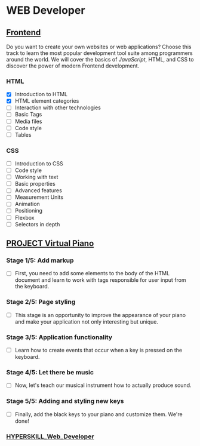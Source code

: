 # WEB Developer

## [Frontend](https://github.com/kakanew/HYPERSKILL_Web_Developer/tree/master/PROBLEMS_Frontend)

Do you want to create your own websites or web applications? Choose this track to learn the most popular development tool suite among programmers around the world. We will cover the basics of *JavaScript*, HTML, and CSS to discover the power of modern Frontend development.

### HTML

- [x] Introduction to HTML
- [x] HTML element categories
- [ ] Interaction with other technologies
- [ ] Basic Tags
- [ ] Media files
- [ ] Code style
- [ ] Tables

### CSS

- [ ] Introduction to CSS
- [ ] Code style
- [ ] Working with text
- [ ] Basic properties
- [ ] Advanced features
- [ ] Measurement Units
- [ ] Animation
- [ ] Positioning
- [ ] Flexbox
- [ ] Selectors in depth

## [PROJECT Virtual Piano](https://github.com/kakanew/HYPERSKILL_Web_Developer/tree/master/PROJECT_Virtual_Piano)

### Stage 1/5: Add markup

- [ ] First, you need to add some elements to the body of the HTML document and learn to work with tags responsible for user input from the keyboard.


### Stage 2/5: Page styling

- [ ] This stage is an opportunity to improve the appearance of your piano and make your application not only interesting but unique.


### Stage 3/5: Application functionality

- [ ] Learn how to create events that occur when a key is pressed on the keyboard.


### Stage 4/5: Let there be music 

- [ ] Now, let's teach our musical instrument how to actually produce sound.


### Stage 5/5: Adding and styling new keys

- [ ] Finally, add the black keys to your piano and customize them. We're done!

### [HYPERSKILL_Web_Developer](https://github.com/kakanew/HYPERSKILL_Web_Developer)

